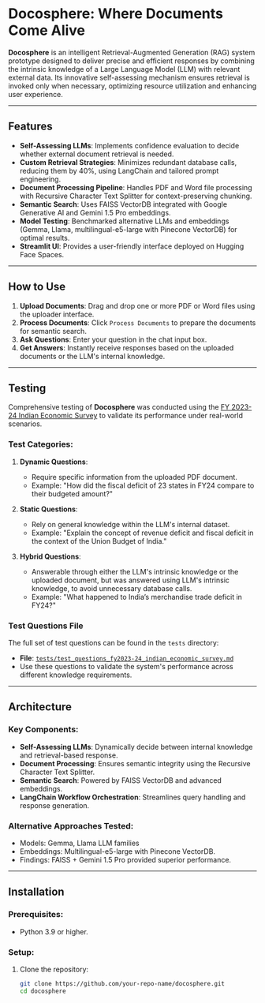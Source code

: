 # Docosphere: Where Documents Come Alive

**Docosphere** is an intelligent Retrieval-Augmented Generation (RAG) system prototype designed to deliver precise and efficient responses by combining the intrinsic knowledge of a Large Language Model (LLM) with relevant external data. Its innovative self-assessing mechanism ensures retrieval is invoked only when necessary, optimizing resource utilization and enhancing user experience.

---

## Features

- **Self-Assessing LLMs**: Implements confidence evaluation to decide whether external document retrieval is needed.
- **Custom Retrieval Strategies**: Minimizes redundant database calls, reducing them by 40%, using LangChain and tailored prompt engineering.
- **Document Processing Pipeline**: Handles PDF and Word file processing with Recursive Character Text Splitter for context-preserving chunking.
- **Semantic Search**: Uses FAISS VectorDB integrated with Google Generative AI and Gemini 1.5 Pro embeddings.
- **Model Testing**: Benchmarked alternative LLMs and embeddings (Gemma, Llama, multilingual-e5-large with Pinecone VectorDB) for optimal results.
- **Streamlit UI**: Provides a user-friendly interface deployed on Hugging Face Spaces.

---

## How to Use

1. **Upload Documents**: Drag and drop one or more PDF or Word files using the uploader interface.
2. **Process Documents**: Click `Process Documents` to prepare the documents for semantic search.
3. **Ask Questions**: Enter your question in the chat input box.
4. **Get Answers**: Instantly receive responses based on the uploaded documents or the LLM's internal knowledge.

---

## Testing

Comprehensive testing of **Docosphere** was conducted using the [FY 2023-24 Indian Economic Survey]('[https://www.indiabudget.gov.in/economicsurvey/doc/echapter.pdf](https://drive.google.com/file/d/1CijDo0KAkNCqiqcbA1mEwoPMX_IqPY4r/view?usp=sharing)') to validate its performance under real-world scenarios.

### Test Categories:

1. **Dynamic Questions**:
   - Require specific information from the uploaded PDF document.
   - Example: "How did the fiscal deficit of 23 states in FY24 compare to their budgeted amount?"

2. **Static Questions**:
   - Rely on general knowledge within the LLM's internal dataset.
   - Example: "Explain the concept of revenue deficit and fiscal deficit in the context of the Union Budget of India."

3. **Hybrid Questions**:
   - Answerable through either the LLM's intrinsic knowledge or the uploaded document, but was answered using LLM's intrinsic knowledge, to avoid unnecessary database calls.
   - Example: "What happened to India’s merchandise trade deficit in FY24?"

### Test Questions File

The full set of test questions can be found in the `tests` directory:

- **File**: [`tests/test_questions_fy2023-24_indian_economic_survey.md`](./tests/test_questions_fy2023-24_indian_economic_survey.md)
- Use these questions to validate the system's performance across different knowledge requirements.

---

## Architecture

### Key Components:

- **Self-Assessing LLMs**: Dynamically decide between internal knowledge and retrieval-based response.
- **Document Processing**: Ensures semantic integrity using the Recursive Character Text Splitter.
- **Semantic Search**: Powered by FAISS VectorDB and advanced embeddings.
- **LangChain Workflow Orchestration**: Streamlines query handling and response generation.

### Alternative Approaches Tested:

- Models: Gemma, Llama LLM families
- Embeddings: Multilingual-e5-large with Pinecone VectorDB.
- Findings: FAISS + Gemini 1.5 Pro provided superior performance.

---

## Installation

### Prerequisites:

- Python 3.9 or higher.

### Setup:

1. Clone the repository:
   ```bash
   git clone https://github.com/your-repo-name/docosphere.git
   cd docosphere
